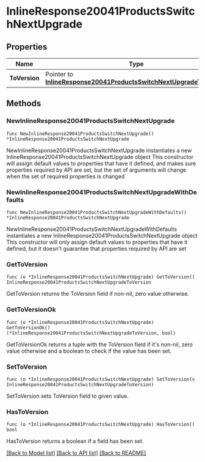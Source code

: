 # InlineResponse20041ProductsSwitchNextUpgrade

## Properties

Name | Type | Description | Notes
------------ | ------------- | ------------- | -------------
**ToVersion** | Pointer to [**InlineResponse20041ProductsSwitchNextUpgradeToVersion**](InlineResponse20041ProductsSwitchNextUpgradeToVersion.md) |  | [optional] 

## Methods

### NewInlineResponse20041ProductsSwitchNextUpgrade

`func NewInlineResponse20041ProductsSwitchNextUpgrade() *InlineResponse20041ProductsSwitchNextUpgrade`

NewInlineResponse20041ProductsSwitchNextUpgrade instantiates a new InlineResponse20041ProductsSwitchNextUpgrade object
This constructor will assign default values to properties that have it defined,
and makes sure properties required by API are set, but the set of arguments
will change when the set of required properties is changed

### NewInlineResponse20041ProductsSwitchNextUpgradeWithDefaults

`func NewInlineResponse20041ProductsSwitchNextUpgradeWithDefaults() *InlineResponse20041ProductsSwitchNextUpgrade`

NewInlineResponse20041ProductsSwitchNextUpgradeWithDefaults instantiates a new InlineResponse20041ProductsSwitchNextUpgrade object
This constructor will only assign default values to properties that have it defined,
but it doesn't guarantee that properties required by API are set

### GetToVersion

`func (o *InlineResponse20041ProductsSwitchNextUpgrade) GetToVersion() InlineResponse20041ProductsSwitchNextUpgradeToVersion`

GetToVersion returns the ToVersion field if non-nil, zero value otherwise.

### GetToVersionOk

`func (o *InlineResponse20041ProductsSwitchNextUpgrade) GetToVersionOk() (*InlineResponse20041ProductsSwitchNextUpgradeToVersion, bool)`

GetToVersionOk returns a tuple with the ToVersion field if it's non-nil, zero value otherwise
and a boolean to check if the value has been set.

### SetToVersion

`func (o *InlineResponse20041ProductsSwitchNextUpgrade) SetToVersion(v InlineResponse20041ProductsSwitchNextUpgradeToVersion)`

SetToVersion sets ToVersion field to given value.

### HasToVersion

`func (o *InlineResponse20041ProductsSwitchNextUpgrade) HasToVersion() bool`

HasToVersion returns a boolean if a field has been set.


[[Back to Model list]](../README.md#documentation-for-models) [[Back to API list]](../README.md#documentation-for-api-endpoints) [[Back to README]](../README.md)


